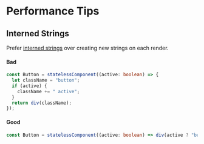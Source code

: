# Performance Tips

## Interned Strings

Prefer [interned strings](https://en.wikipedia.org/wiki/String_interning) over creating new strings on each render.

#### Bad

```ts
const Button = statelessComponent((active: boolean) => {
  let className = "button";
  if (active) {
    className += " active";
  }
  return div(className);
});
```

#### Good

```ts
const Button = statelessComponent((active: boolean) => div(active ? "button active" : "button"));
```
